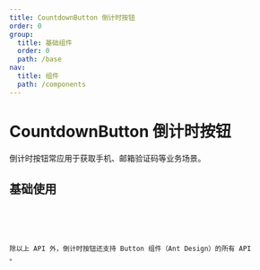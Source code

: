 ```yaml
---
title: CountdownButton 倒计时按钮
order: 0
group:
  title: 基础组件
  order: 0
  path: /base
nav:
  title: 组件
  path: /components
---
```


# CountdownButton 倒计时按钮

倒计时按钮常应用于获取手机、邮箱验证码等业务场景。

## 基础使用

<code src="../../demo/components/CountdownButton/index.tsx" />

<API src="../../src/components/CountdownButton/index.tsx"></API>

除以上 API 外，倒计时按钮还支持 Button 组件（Ant Design）的所有 API 。
